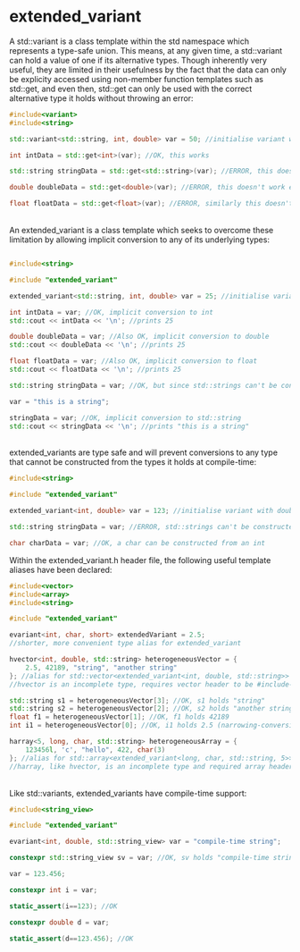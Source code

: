 # extended_variant
A std::variant is a class template within the std namespace which represents a type-safe union. This means, at any given time, a std::variant can hold a value of one if its alternative types. Though inherently very useful, they are limited in their usefulness by the fact that the data can only be explicity accessed using non-member function templates such as std::get, and even then, std::get can only be used with the correct alternative type it holds without throwing an error:

```c++
#include<variant>
#include<string>

std::variant<std::string, int, double> var = 50; //initialise variant with int

int intData = std::get<int>(var); //OK, this works

std::string stringData = std::get<std::string>(var); //ERROR, this doesn't work, which is fair enough

double doubleData = std::get<double>(var); //ERROR, this doesn't work either, even though intuitively it should

float floatData = std::get<float>(var); //ERROR, similarly this doesn't work either, why not?

```
\
An extended_variant is a class template which seeks to overcome these limitation by allowing implicit conversion to any of its underlying types:
```c++

#include<string>

#include "extended_variant"

extended_variant<std::string, int, double> var = 25; //initialise variant with int

int intData = var; //OK, implicit conversion to int
std::cout << intData << '\n'; //prints 25

double doubleData = var; //Also OK, implicit conversion to double
std::cout << doubleData << '\n'; //prints 25

float floatData = var; //Also OK, implicit conversion to float
std::cout << floatData << '\n'; //prints 25

std::string stringData = var; //OK, but since std::strings can't be constructed from ints, stringData is default constructed

var = "this is a string";

stringData = var; //OK, implicit conversion to std::string
std::cout << stringData << '\n'; //prints "this is a string"

```
\
extended_variants are type safe and will prevent conversions to any type that cannot be constructed from the types it holds at compile-time:
```c++
#include<string>

#include "extended_variant"

extended_variant<int, double> var = 123; //initialise variant with double

std::string stringData = var; //ERROR, std::strings can't be constructed from ints or doubles -> compile-time error

char charData = var; //OK, a char can be constructed from an int
```

Within the extended_variant.h header file, the following useful template aliases have been declared:
```c++
#include<vector>
#include<array>
#include<string>

#include "extended_variant"

evariant<int, char, short> extendedVariant = 2.5;
//shorter, more convenient type alias for extended_variant

hvector<int, double, std::string> heterogeneousVector = {
    2.5, 42189, "string", "another string"
}; //alias for std::vector<extended_variant<int, double, std::string>>
//hvector is an incomplete type, requires vector header to be #include-d

std::string s1 = heterogeneousVector[3]; //OK, s1 holds "string"
std::string s2 = heterogeneousVector[2]; //OK, s2 holds "another string"
float f1 = heterogeneousVector[1]; //OK, f1 holds 42189
int i1 = heterogeneousVector[0]; //OK, i1 holds 2.5 (narrowing-conversion)

harray<5, long, char, std::string> heterogeneousArray = {
    123456l, 'c', "hello", 422, char(3)
}; //alias for std::array<extended_variant<long, char, std::string, 5>>
//harray, like hvector, is an incomplete type and required array header to be #include-d

```
\
Like std::variants, extended_variants have compile-time support:
```c++
#include<string_view>

#include "extended_variant"

evariant<int, double, std::string_view> var = "compile-time string";

constexpr std::string_view sv = var; //OK, sv holds "compile-time string"

var = 123.456;

constexpr int i = var;

static_assert(i==123); //OK

constexpr double d = var;

static_assert(d==123.456); //OK
```
